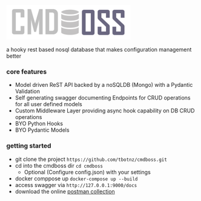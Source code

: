 ![cmdboss](cmdboss.PNG)

a hooky rest based nosql database that makes configuration management better

### core features
- Model driven ReST API backed by a noSQLDB (Mongo) with a Pydantic Validation
- Self generating swagger documenting Endpoints for CRUD operations for all user defined models
- Custom Middleware Layer providing async hook capability on DB CRUD operations
- BYO Python Hooks
- BYO Pydantic Models

### getting started
- git clone the project ``` https://github.com/tbotnz/cmdboss.git ```
- cd into the cmdboss dir ```cd cmdboss ```
  -  Optional (Configure config.json) with your settings
- docker comppose up ```docker-compose up --build```
- access swagger via ```http://127.0.0.1:9000/docs```
- download the online [postman collection](https://documenter.getpostman.com/view/2391814/TzRPjV5h)

